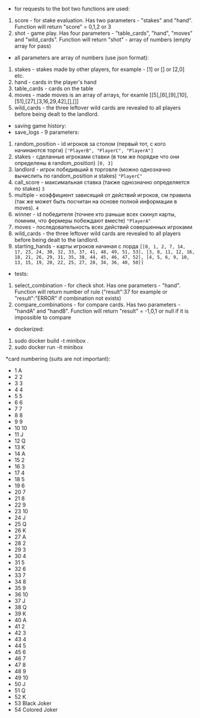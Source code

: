 * for requests to the bot two functions are used:
1. score - for stake evaluation. Has two parameters - "stakes" and "hand". Function will return "score" = 0,1,2 or 3
1. shot - game play. Has four parameters - "table_cards", "hand", "moves" and "wild_cards". Function will return "shot" - array of numbers (empty array for pass)

* all parameters are array of numbers (use json format):
1. stakes - stakes made by other players, for example - [1] or [] or [2,0] etc.
1. hand - cards in the player's hand
1. table_cards - cards on the table
1. moves - made moves is an array of arrays, for examle [[5],[6],[9],[10],[51],[27],[3,16,29,42],[],[]]
1. wild_cards - the three leftover wild cards are revealed to all players before being dealt to the landlord.

* saving game history:
* save_logs - 9 parameters:
1. random_position - id игроков за столом (первый тот, с кого начинаются торги) `["PlayerB", "PlayerC", "PlayerA"]`
1. stakes - сделанные игроками ставки (в том же порядке что они определены в random_position) `[0, 3]`
1. landlord - игрок победивший в торговле (можно однозначно вычислить по random_position и stakes) `"PlayerC"`
1. call_score - максимальная ставка (также однозначно определяется по stakes) `3`
1. multiple - коэффициент зависящий от действий игроков, см правила (так же может быть посчитан на основе полной информации в moves). `4`
1. winner - id победителя (точнее кто раньше всех скинул карты, помним, что фермеры побеждают вместе) `"PlayerA"`
1. moves - последовательность всех действий совершенных игроками
1. wild_cards - the three leftover wild cards are revealed to all players before being dealt to the landlord.
1. starting_hands - карты игроков начиная с лорда  `[[0, 1, 2, 7, 14, 17, 23, 24, 30, 32, 33, 37, 41, 48, 49, 51, 53], [3, 8, 11, 12, 16, 18, 21, 26, 29, 31, 35, 38, 44, 45, 46, 47, 52], [4, 5, 6, 9, 10, 13, 15, 19, 20, 22, 25, 27, 28, 34, 36, 40, 50]]`

* tests:
1. select_combination - for check shot. Has one parameters - "hand". Function will return number of rule ("result":37 for example or "result":"ERROR" if combination not exists)
1. compare_combinations - for compare cards. Has two parameters - "handA" and "handB". Function will return "result" = -1,0,1 or null if it is impossible to compare

* dockerized:
1. sudo docker build -t minibox .
1. sudo docker run -it minibox

*card numbering (suits are not important):
* 1   A
* 2   2
* 3   3
* 4   4
* 5   5
* 6   6
* 7   7
* 8   8
* 9   9
* 10 10
* 11  J
* 12  Q
* 13  K
* 14  A 
* 15  2
* 16  3
* 17  4
* 18  5
* 19  6
* 20  7
* 21  8
* 22  9
* 23 10
* 24  J
* 25  Q
* 26  K
* 27  A
* 28  2
* 29  3
* 30  4
* 31  5
* 32  6
* 33  7
* 34  8
* 35  9
* 36 10 
* 37  J
* 38  Q
* 39  K
* 40  A
* 41  2
* 42  3
* 43  4
* 44  5
* 45  6
* 46  7
* 47  8
* 48  9
* 49 10
* 50  J
* 51  Q
* 52  K
* 53 Black Joker
* 54 Colored Joker

